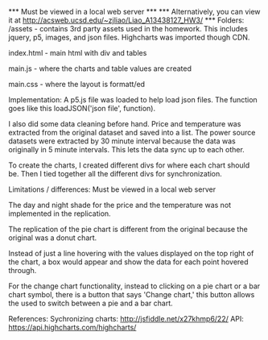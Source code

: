 *** Must be viewed in a local web server ***
*** Alternatively, you can view it at http://acsweb.ucsd.edu/~zjliao/Liao_A13438127_HW3/ ***
Folders:
/assets - contains 3rd party assets used in the homework. This includes jquery, p5, images, and json files. Highcharts was imported though CDN.

index.html - main html with div and tables

main.js - where the charts and table values are created

main.css - where the layout is formatt/ed


Implementation:
A p5.js file was loaded to help load json files.
The function goes like this loadJSON('json file', function).

I also did some data cleaning before hand. 
Price and temperature was extracted from the original dataset and saved into a list.
The power source datasets were extracted by 30 minute interval because the data was originally in 5 minute intervals. This lets the data sync up to each other. 

To create the charts, I created different divs for where each chart should be. Then I tied together all the different divs for synchronization.


Limitations / differences: 
Must be viewed in a local web server

The day and night shade for the price and the temperature was not implemented in the replication. 

The replication of the pie chart is different from the original because the original was a donut chart. 

Instead of just a line hovering with the values displayed on the top right of the chart, a box would appear and show the data for each point hovered through.

For the change chart functionality, instead to clicking on a pie chart or a bar chart symbol, there is a button that says 'Change chart,' this button allows the used to switch between a pie and a bar chart. 


References: 
Sychronizing charts: http://jsfiddle.net/x27khmp6/22/
API: https://api.highcharts.com/highcharts/
